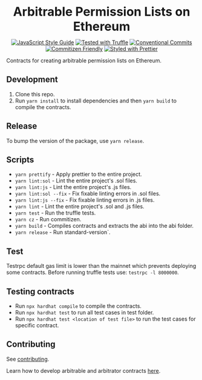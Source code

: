 <p align="center">
  <b style="font-size: 32px;">Arbitrable Permission Lists on Ethereum</b>
</p>

<p align="center">
  <a href="https://standardjs.com"><img src="https://img.shields.io/badge/code_style-standard-brightgreen.svg" alt="JavaScript Style Guide"></a>
  <a href="https://github.com/trufflesuite/truffle"><img src="https://img.shields.io/badge/tested%20with-truffle-red.svg" alt="Tested with Truffle"></a>
  <a href="https://conventionalcommits.org"><img src="https://img.shields.io/badge/Conventional%20Commits-1.0.0-yellow.svg" alt="Conventional Commits"></a>
  <a href="http://commitizen.github.io/cz-cli/"><img src="https://img.shields.io/badge/commitizen-friendly-brightgreen.svg" alt="Commitizen Friendly"></a>
  <a href="https://github.com/prettier/prettier"><img src="https://img.shields.io/badge/styled_with-prettier-ff69b4.svg" alt="Styled with Prettier"></a>
</p>

Contracts for creating arbitrable permission lists on Ethereum.

## Development

1.  Clone this repo.
2.  Run `yarn install` to install dependencies and then `yarn build` to compile the contracts.

## Release

To bump the version of the package, use `yarn release`.

## Scripts

- `yarn prettify` - Apply prettier to the entire project.
- `yarn lint:sol` - Lint the entire project's .sol files.
- `yarn lint:js` - Lint the entire project's .js files.
- `yarn lint:sol --fix` - Fix fixable linting errors in .sol files.
- `yarn lint:js --fix` - Fix fixable linting errors in .js files.
- `yarn lint` - Lint the entire project's .sol and .js files.
- `yarn test` - Run the truffle tests.
- `yarn cz` - Run commitizen.
- `yarn build` - Compiles contracts and extracts the abi into the abi folder.
- `yarn release` - Run standard-version`.

## Test

Testrpc default gas limit is lower than the mainnet which prevents deploying some contracts. Before running truffle tests use:
`testrpc -l 8000000`.

## Testing contracts

- Run `npx hardhat compile` to compile the contracts.
- Run `npx hardhat test` to run all test cases in test folder.
- Run `npx hardhat test <location of test file>` to run the test cases for specific contract.

## Contributing

See [contributing](https://kleros.gitbook.io/contributing-md/).

Learn how to develop arbitrable and arbitrator contracts [here](https://erc-792.readthedocs.io/en/latest/).